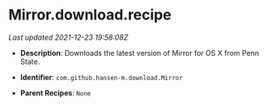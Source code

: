 # Mirror.download.recipe

_Last updated 2021-12-23 19:58:08Z_

- **Description**: Downloads the latest version of Mirror for OS X from Penn State.

- **Identifier**: `com.github.hansen-m.download.Mirror`

- **Parent Recipes**: `None`